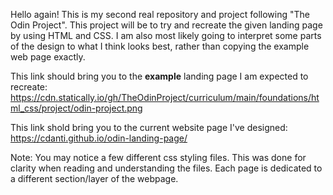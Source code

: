 Hello again! This is my second real repository and project following "The Odin Project". This project will be to try and recreate the given landing page by using HTML and CSS. I am also most likely going to interpret some parts of the design to what I think looks best, rather than copying the example web page exactly. 

This link should bring you to the <span style="font-weight: bold">example</span> landing page I am expected to recreate: https://cdn.statically.io/gh/TheOdinProject/curriculum/main/foundations/html_css/project/odin-project.png 

This link shold bring you to the current website page I've designed:
https://cdanti.github.io/odin-landing-page/ 

Note: You may notice a few different css styling files. This was done for clarity when reading and understanding the files. Each page is dedicated to a different section/layer of the webpage.